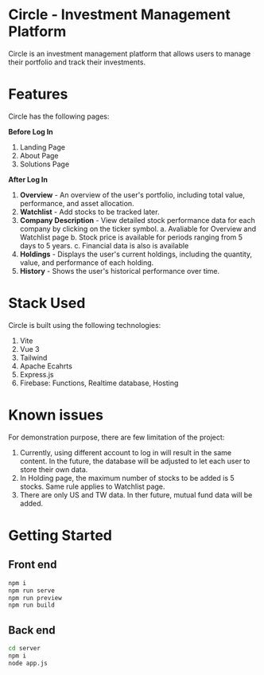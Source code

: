 # Circle - Investment Management Platform

Circle is an investment management platform that allows users to manage their portfolio and track their investments.

# Features

Circle has the following pages:

**Before Log In**

1. Landing Page
2. About Page
3. Solutions Page

**After Log In**

1. **Overview** - An overview of the user's portfolio, including total value, performance, and asset allocation.
2. **Watchlist** - Add stocks to be tracked later.
3. **Company Description** - View detailed stock performance data for each company by clicking on the ticker symbol.
   a. Avaliable for Overview and Watchlist page
   b. Stock price is available for periods ranging from 5 days to 5 years.
   c. Financial data is also is available
4. **Holdings** - Displays the user's current holdings, including the quantity, value, and performance of each holding.
5. **History** - Shows the user's historical performance over time.

# Stack Used

Circle is built using the following technologies:

1. Vite
2. Vue 3
3. Tailwind
4. Apache Ecahrts
5. Express.js
6. Firebase: Functions, Realtime database, Hosting

# Known issues

For demonstration purpose, there are few limitation of the project:

1. Currently, using different account to log in will result in the same content. In the future, the database will be adjusted to let each user to store their own data.
2. In Holding page, the maximum number of stocks to be added is 5 stocks. Same rule applies to Watchlist page.
3. There are only US and TW data. In ther future, mutual fund data will be added.

# Getting Started

## Front end

```sh
npm i
npm run serve
npm run preview
npm run build
```

## Back end

```sh
cd server
npm i
node app.js
```
